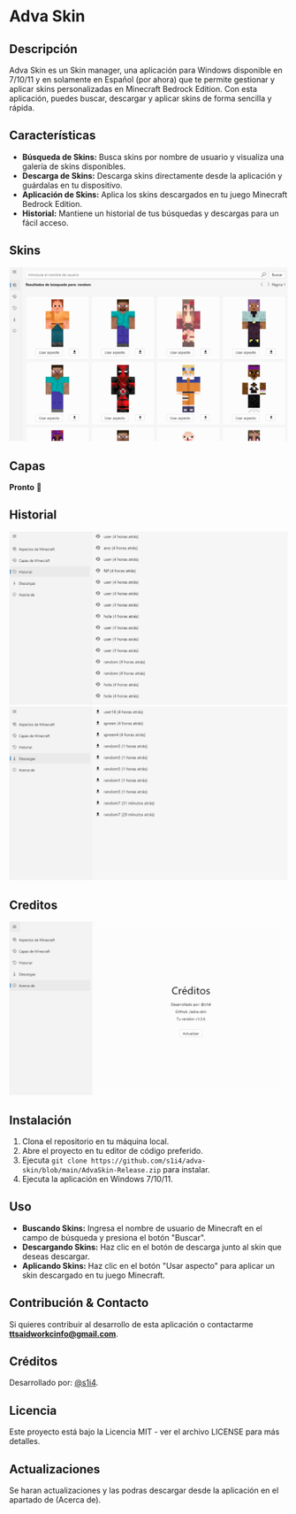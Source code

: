
# Adva Skin

## Descripción

Adva Skin es un Skin manager, una aplicación para Windows disponible en 7/10/11 y en solamente en Español (por ahora)
que te permite gestionar y aplicar skins personalizadas en Minecraft Bedrock Edition. Con esta aplicación, puedes buscar, descargar y aplicar skins de forma sencilla y rápida.

## Características

-   **Búsqueda de Skins:** Busca skins por nombre de usuario y visualiza una galería de skins disponibles.
-   **Descarga de Skins:** Descarga skins directamente desde la aplicación y guárdalas en tu dispositivo.
-   **Aplicación de Skins:** Aplica los skins descargados en tu juego Minecraft Bedrock Edition.
-   **Historial:** Mantiene un historial de tus búsquedas y descargas para un fácil acceso.

## Skins
![Capture 1](https://github.com/s1i4/adva-skin/blob/main/Application%20screenshots/Capture.png)

## Capas
**Pronto** 👀

## Historial
![Capture 2](https://github.com/s1i4/adva-skin/blob/main/Application%20screenshots/Capture2.png)
![Capture 3](https://github.com/s1i4/adva-skin/blob/main/Application%20screenshots/Capture3.png)

## Creditos
![Capture 4](https://github.com/s1i4/adva-skin/blob/main/Application%20screenshots/Capture4.png)

## Instalación

1.  Clona el repositorio en tu máquina local.
2.  Abre el proyecto en tu editor de código preferido.
3.  Ejecuta `git clone https://github.com/s1i4/adva-skin/blob/main/AdvaSkin-Release.zip` para instalar.
4.  Ejecuta la aplicación en Windows 7/10/11.

## Uso

-   **Buscando Skins:** Ingresa el nombre de usuario de Minecraft en el campo de búsqueda y presiona el botón "Buscar".
-   **Descargando Skins:** Haz clic en el botón de descarga junto al skin que deseas descargar.
-   **Aplicando Skins:** Haz clic en el botón "Usar aspecto" para aplicar un skin descargado en tu juego Minecraft.

## Contribución & Contacto

Si quieres contribuir al desarrollo de esta aplicación o contactarme
**ttsaidworkcinfo@gmail.com**.

## Créditos

Desarrollado por: [@s1i4](https://github.com/s1i4).

## Licencia

Este proyecto está bajo la Licencia MIT - ver el archivo LICENSE para más detalles.

## Actualizaciones

Se haran actualizaciones y las podras descargar desde la aplicación en el apartado de (Acerca de).
